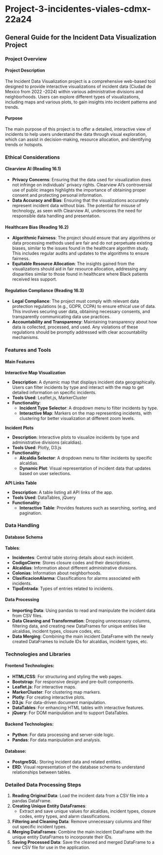 # Project-3-incidentes-viales-cdmx-22a24

## General Guide for the Incident Data Visualization Project

### Project Overview

#### Project Description
The Incident Data Visualization project is a comprehensive web-based tool designed to provide interactive visualizations of incident data (Ciudad de Mexico from 2022 -2024) within various administrative divisions and neighborhoods. Users can explore different types of visualizations, including maps and various plots, to gain insights into incident patterns and trends.

#### Purpose
The main purpose of this project is to offer a detailed, interactive view of incidents to help users understand the data through visual exploration, which can assist in decision-making, resource allocation, and identifying trends or hotspots.

### Ethical Considerations

#### Clearview AI (Reading 16.1)
- **Privacy Concerns**: Ensuring that the data used for visualization does not infringe on individuals' privacy rights. Clearview AI’s controversial use of public images highlights the importance of obtaining proper consent and protecting personal information.
- **Data Accuracy and Bias**: Ensuring that the visualizations accurately represent incident data without bias. The potential for misuse of technology, as seen with Clearview AI, underscores the need for responsible data handling and presentation.

#### Healthcare Bias (Reading 16.2)
- **Algorithmic Fairness**: The project should ensure that any algorithms or data processing methods used are fair and do not perpetuate existing biases, similar to the issues found in the healthcare algorithm study. This includes regular audits and updates to the algorithms to ensure fairness.
- **Equitable Resource Allocation**: The insights gained from the visualizations should aid in fair resource allocation, addressing any disparities similar to those found in healthcare where Black patients received less support.

#### Regulation Compliance (Reading 16.3)
- **Legal Compliance**: The project must comply with relevant data protection regulations (e.g., GDPR, CCPA) to ensure ethical use of data. This involves securing user data, obtaining necessary consents, and transparently communicating data use practices.
- **Accountability and Transparency**: Maintaining transparency about how data is collected, processed, and used. Any violations of these regulations should be promptly addressed with clear accountability mechanisms.

### Features and Tools

#### Main Features

**Interactive Map Visualization**
- **Description**: A dynamic map that displays incident data geographically. Users can filter incidents by type and interact with the map to get detailed information on specific incidents.
- **Tools Used**: Leaflet.js, MarkerCluster
- **Functionality**:
  - **Incident Type Selector**: A dropdown menu to filter incidents by type.
  - **Interactive Map**: Markers on the map representing incidents, with clustering for better visualization at different zoom levels.

**Incident Plots**
- **Description**: Interactive plots to visualize incidents by type and administrative divisions (alcaldias).
- **Tools Used**: Plotly, D3.js
- **Functionality**:
  - **Alcaldia Selector**: A dropdown menu to filter incidents by specific alcaldias.
  - **Dynamic Plot**: Visual representation of incident data that updates based on user selections.

**API Links Table**
- **Description**: A table listing all API links of the app.
- **Tools Used**: DataTables, jQuery
- **Functionality**:
  - **Interactive Table**: Provides features such as searching, sorting, and pagination.

### Data Handling

#### Database Schema

**Tables**:
- **Incidentes**: Central table storing details about each incident.
- **CodigoCierre**: Stores closure codes and their descriptions.
- **Alcaldias**: Information about different administrative divisions.
- **Colonias**: Information about neighborhoods.
- **ClasificacionAlarma**: Classifications for alarms associated with incidents.
- **TipoEntrada**: Types of entries related to incidents.

#### Data Processing
- **Importing Data**: Using pandas to read and manipulate the incident data from CSV files.
- **Data Cleaning and Transformation**: Dropping unnecessary columns, filtering data, and creating new DataFrames for unique entities like alcaldias, incident types, closure codes, etc.
- **Data Merging**: Combining the main incident DataFrame with the newly created DataFrames to include IDs for alcaldias, incident types, etc.

### Technologies and Libraries

#### Frontend Technologies:
- **HTML/CSS**: For structuring and styling the web pages.
- **Bootstrap**: For responsive design and pre-built components.
- **Leaflet.js**: For interactive maps.
- **MarkerCluster**: For clustering map markers.
- **Plotly**: For creating interactive plots.
- **D3.js**: For data-driven document manipulation.
- **DataTables**: For enhancing HTML tables with interactive features.
- **jQuery**: For DOM manipulation and to support DataTables.

#### Backend Technologies:
- **Python**: For data processing and server-side logic.
- **Pandas**: For data manipulation and analysis.

#### Database:
- **PostgreSQL**: Storing incident data and related entities.
- **ERD**: Visual representation of the database schema to understand relationships between tables.

### Detailed Data Processing Steps

1. **Reading Original Data**: Load the incident data from a CSV file into a pandas DataFrame.
2. **Creating Unique Entity DataFrames**:
   - Extract and save unique values for alcaldias, incident types, closure codes, entry types, and alarm classifications.
3. **Filtering and Cleaning Data**: Remove unnecessary columns and filter out specific incident types.
4. **Merging DataFrames**: Combine the main incident DataFrame with the unique entity DataFrames to incorporate their IDs.
5. **Saving Processed Data**: Save the cleaned and merged DataFrame to a new CSV file for use in the application.
